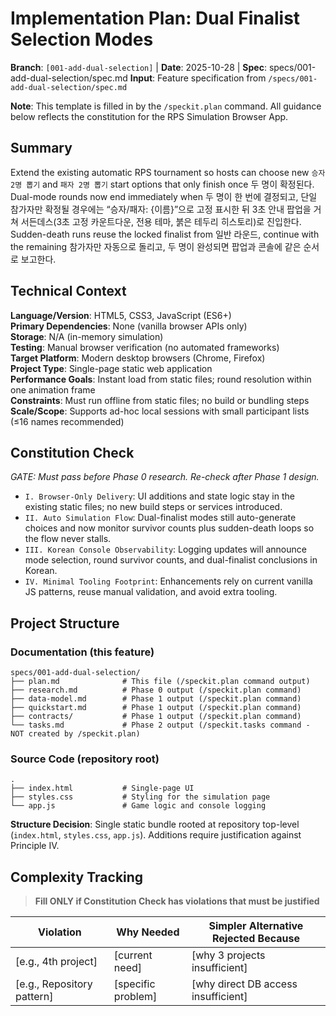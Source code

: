 # Implementation Plan: Dual Finalist Selection Modes

**Branch**: `[001-add-dual-selection]` | **Date**: 2025-10-28 | **Spec**: specs/001-add-dual-selection/spec.md
**Input**: Feature specification from `/specs/001-add-dual-selection/spec.md`

**Note**: This template is filled in by the `/speckit.plan` command. All guidance below reflects the constitution for the RPS Simulation Browser App.

## Summary

Extend the existing automatic RPS tournament so hosts can choose new `승자 2명 뽑기` and `패자 2명 뽑기` start options that only finish once 두 명이 확정된다. Dual-mode rounds now end immediately when 두 명이 한 번에 결정되고, 단일 참가자만 확정될 경우에는 “승자/패자: {이름}”으로 고정 표시한 뒤 3초 안내 팝업을 거쳐 서든데스(3초 고정 카운트다운, 전용 테마, 붉은 테두리 히스토리)로 진입한다. Sudden-death runs reuse the locked finalist from 일반 라운드, continue with the remaining 참가자만 자동으로 돌리고, 두 명이 완성되면 팝업과 콘솔에 같은 순서로 보고한다.

## Technical Context

**Language/Version**: HTML5, CSS3, JavaScript (ES6+)  
**Primary Dependencies**: None (vanilla browser APIs only)  
**Storage**: N/A (in-memory simulation)  
**Testing**: Manual browser verification (no automated frameworks)  
**Target Platform**: Modern desktop browsers (Chrome, Firefox)  
**Project Type**: Single-page static web application  
**Performance Goals**: Instant load from static files; round resolution within one animation frame  
**Constraints**: Must run offline from static files; no build or bundling steps  
**Scale/Scope**: Supports ad-hoc local sessions with small participant lists (≤16 names recommended)

## Constitution Check

*GATE: Must pass before Phase 0 research. Re-check after Phase 1 design.*

- `I. Browser-Only Delivery`: UI additions and state logic stay in the existing static files; no new build steps or services introduced.
- `II. Auto Simulation Flow`: Dual-finalist modes still auto-generate choices and now monitor survivor counts plus sudden-death loops so the flow never stalls.
- `III. Korean Console Observability`: Logging updates will announce mode selection, round survivor counts, and dual-finalist conclusions in Korean.
- `IV. Minimal Tooling Footprint`: Enhancements rely on current vanilla JS patterns, reuse manual validation, and avoid extra tooling.

## Project Structure

### Documentation (this feature)

```text
specs/001-add-dual-selection/
├── plan.md              # This file (/speckit.plan command output)
├── research.md          # Phase 0 output (/speckit.plan command)
├── data-model.md        # Phase 1 output (/speckit.plan command)
├── quickstart.md        # Phase 1 output (/speckit.plan command)
├── contracts/           # Phase 1 output (/speckit.plan command)
└── tasks.md             # Phase 2 output (/speckit.tasks command - NOT created by /speckit.plan)
```

### Source Code (repository root)

```text
.
├── index.html           # Single-page UI
├── styles.css           # Styling for the simulation page
└── app.js               # Game logic and console logging
```

**Structure Decision**: Single static bundle rooted at repository top-level (`index.html`, `styles.css`, `app.js`). Additions require justification against Principle IV.

## Complexity Tracking

> **Fill ONLY if Constitution Check has violations that must be justified**

| Violation | Why Needed | Simpler Alternative Rejected Because |
|-----------|------------|-------------------------------------|
| [e.g., 4th project] | [current need] | [why 3 projects insufficient] |
| [e.g., Repository pattern] | [specific problem] | [why direct DB access insufficient] |
